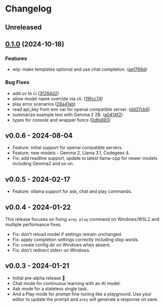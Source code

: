 # Changelog

## Unreleased

## [0.1.0](https://github.com/codito/arey/compare/v0.0.6...v0.1.0) (2024-10-18)


### Features

* wip: make templates optional and use chat completion. ([ae1766d](https://github.com/codito/arey/commit/ae1766da48646982d246f8205d4b3529436f6158))


### Bug Fixes

* add uv to ci ([3f284d2](https://github.com/codito/arey/commit/3f284d23ced277d7e89d58a577a4d60b8ff9a4d9))
* allow model name override via cli. ([19fcc74](https://github.com/codito/arey/commit/19fcc74c53d8be4633885356f8766f6b3d1c9fa5))
* play error scenarios ([28a41ab](https://github.com/codito/arey/commit/28a41abeb259950cf272764eda9f89fc5b627366))
* read api_key from env var for openai compatible server. ([dd37cb6](https://github.com/codito/arey/commit/dd37cb6a6629a23e4b27fa3e189cefff69a746e4))
* summarize example test with Gemma 2 2B. ([a0414f2](https://github.com/codito/arey/commit/a0414f2bceb59568fcbdb5db948678e030308094))
* types for console and wrapper funcs ([0dfe693](https://github.com/codito/arey/commit/0dfe693e05a205d63e32698cfce3056809a9ebed))

## v0.0.6 - 2024-08-04

- Feature: initial support for openai compatible servers.
- Feature: new models - Gemma 2, Llama 3.1, Codegeex 4.
- Fix: add readline support, update to latest llama-cpp for newer models
  including Gemma2 and so on.

## v0.0.5 - 2024-02-17

- Feature: ollama support for ask, chat and play commands.

## v0.0.4 - 2024-01-22

This release focuses on fixing `arey play` command on Windows/WSL2 and multiple
performance fixes.

- Fix: don't reload model if settings remain unchanged.
- Fix: apply completion settings correctly including stop words.
- Fix: create config dir on Windows when absent.
- Fix: don't redirect stderr on Windows.

## v0.0.3 - 2024-01-21

- Initial pre-alpha release 🚀
- Chat mode for continuous learning with an AI model.
- Ask mode for a stateless single task.
- And a Play mode for prompt fine-tuning like a playground. Use your editor to
  update the prompt and `arey` will generate a response on save.
